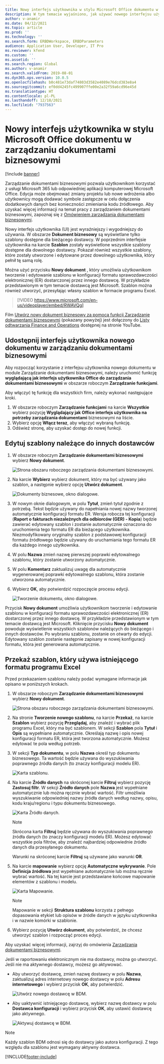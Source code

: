 ```yaml
---
title: Nowy interfejs użytkownika w stylu Microsoft Office dokumentu w zarządzaniu dokumentami biznesowymi (zawiera wideo)
description: W tym temacie wyjaśniono, jak używać nowego interfejsu użytkownika w funkcji zarządzania dokumentami biznesowymi struktury raportowania elektronicznego (ER).
author: v-anamir
ms.date: 04/12/2021
ms.topic: article
ms.prod: ''
ms.technology: ''
ms.search.form: ERBDWorkspace, ERBDParameters
audience: Application User, Developer, IT Pro
ms.reviewer: kfend
ms.custom: ''
ms.assetid: ''
ms.search.region: Global
ms.author: v-anamir
ms.search.validFrom: 2019-08-01
ms.dyn365.ops.version: 10.0.5
ms.openlocfilehash: b0c481e73daf74803d3582e4089e76dcd383e8a4
ms.sourcegitcommit: ef0dd4245fc499907ffe00e2a32f59a6cd96e45d
ms.translationtype: HT
ms.contentlocale: pl-PL
ms.lasthandoff: 12/18/2021
ms.locfileid: "7937563"
---
```

# <a name="microsoft-office-style-user-interface-in-business-document-management"></a>Nowy interfejs użytkownika w stylu Microsoft Office dokumentu w zarządzaniu dokumentami biznesowymi

[!include [banner](../includes/banner.md)]

Zarządzanie dokumentami biznesowymi pozwala użytkownikom korzystać z usługi Microsoft 365 lub odpowiedniej aplikacji komputerowej Microsoft Office. Edycja może obejmować zmiany projektu lub nowe wdrożenia albo użytkownicy mogą dodawać symbole zastępcze w celu dołączenia dodatkowych danych bez konieczności zmieniania kodu źródłowego. Aby uzyskać więcej informacji na temat pracy z zarządzaniem dokumentami biznesowymi, zapoznaj się z [Omówieniem zarządzania dokumentami biznesowymi](er-business-document-management.md).

Nowy interfejs użytkownika (UI) jest wyraźniejszy i wygodniejszy do używania. W obszarze **Dokument biznesowy** są wyświetlane tylko szablony dostępne dla bieżącego dostawcy. W poprzednim interfejsie użytkownika na karcie **Szablon** zostały wyświetlone wszystkie szablony dostępne dla dowolnego dostawcy. Pokazał również wszystkie szablony, które zostały utworzone i edytowane przez dowolnego użytkownika, który pełnił tę samą rolę.

Można użyć przycisku **Nowy dokument** , który umożliwia użytkownikom tworzenie i edytowanie szablonu w konfiguracji formatu sprawozdawczości elektronicznej (ER) dostarczonej przez innego dostawcę. W przykładzie przedstawionym w tym temacie dostawcą jest Microsoft. Szablon można również utworzyć, przesyłając własny szablon w formacie programu Excel.


> [!VIDEO https://www.microsoft.com/en-us/videoplayer/embed/RWAVQg]

Film [Utwórz nowy dokument biznesowy za pomocą funkcji Zarządzanie dokumentami biznesowymi](https://youtu.be/gAIYl-mM_pw) (pokazany powyżej) jest dołączony do [Listy odtwarzania Finance and Operations](https://www.youtube.com/playlist?list=PLcakwueIHoT_SYfIaPGoOhloFoCXiUSyW) dostępnej na stronie YouTube.

## <a name="make-the-new-document-ui-in-business-document-management-available"></a>Udostępnij interfejs użytkownika nowego dokumentu w zarządzaniu dokumentami biznesowymi

Aby rozpocząć korzystanie z interfejsu użytkownika nowego dokumentu w module Zarządzanie dokumentami biznesowymi, należy uruchomić funkcję **wyglądającą jak interfejs użytkownika Office do zarządzania dokumentami biznesowymi** w obszarze roboczym **Zarządzanie funkcjami**.

Aby włączyć tę funkcję dla wszystkich firm, należy wykonać następujące kroki.

1. W obszarze roboczym **Zarządzanie funkcjami** na karcie **Wszystkie** wybierz pozycję **Wyglądający jak Office interfejs użytkownika na potrzeby zarządzania dokumentami** biznesowymi na liście.
2. Wybierz opcję **Włącz teraz**, aby włączyć wybraną funkcję.
3. Odśwież stronę, aby uzyskać dostęp do nowej funkcji.

## <a name="edit-templates-that-are-owned-by-other-providers"></a>Edytuj szablony należące do innych dostawców

1. W obszarze roboczym **Zarządzanie dokumentami biznesowymi** wybierz **Nowy dokument**.

    ![Strona obszaru roboczego zarządzania dokumentami biznesowymi.](./media/BDM_overview_new_template1.png)

2. Na karcie **Wybierz** wybierz dokument, który ma być używany jako szablon, a następnie wybierz opcję **Utwórz dokument**.

    ![Dokumenty biznesowe, okno dialogowe.](./media/BDM_overview_new_template2.png)

3. W nowym oknie dialogowym, w polu **Tytuł**, zmień tytuł zgodnie z potrzebą. Tekst będzie używany do napełniania nowej nazwy tworzonej automatycznie konfiguracji formatu ER. Wersja robocza tej konfiguracji (**Raport o fakturach niezależnych dla odbiorców (GER) - Kopia**) będzie zawierać edytowany szablon i zostanie automatycznie oznaczona do uruchomienia tego formatu ER dla bieżącego użytkownika. Niezmodyfikowany oryginalny szablon z podstawowej konfiguracji formatu źródłowego będzie używany do uruchamiania tego formatu ER dla każdego innego użytkownika.
4. W polu **Nazwa** zmień nazwę pierwszej poprawki edytowalnego szablonu, który zostanie utworzony automatycznie.
5. W polu **Komentarz** zaktualizuj uwagę dla automatycznie wygenerowanej poprawki edytowalnego szablonu, która zostanie utworzona automatycznie.
6. Wybierz **OK**, aby potwierdzić rozpoczęcie procesu edycji.

    ![Tworzenie dokumentu, okno dialogowe.](./media/BDM_overview_new_template3.png)

Przycisk **Nowy dokument** umożliwia użytkownikom tworzenie i edytowanie szablonu w konfiguracji formatu sprawozdawczości elektronicznej (ER) dostarczonej przez innego dostawcę. W przykładzie przedstawionym w tym temacie dostawcą jest Microsoft. Kliknięcie przycisku **Nowy dokument** powoduje wyświetlenie wszystkich szablonów należących do bieżącego i innych dostawców. Po wybraniu szablonu, zostanie on otwarty do edycji. Edytowany szablon zostanie następnie zapisany w nowej konfiguracji formatu, która jest generowana automatycznie.

## <a name="upload-a-template-that-uses-an-existing-excel-format"></a>Przekaż szablon, który używa istniejącego formatu programu Excel
Przed przekazaniem szablonu należy podać wymagane informacje jak opisano w poniższych krokach.

1. W obszarze roboczym **Zarządzanie dokumentami biznesowymi** wybierz **Nowy dokument**.

    ![Strona obszaru roboczego zarządzania dokumentami biznesowymi.](./media/BDM_overview_new_template1.png)
    
2. Na stronie **Tworzenie nowego szablonu**, na karcie **Przekaż**, na karcie **Szablon** wybierz pozycję **Przeglądaj**, aby znaleźć i wybrać plik programu Excel, który ma być szablonem. W sekcji **Szablon** pola **Tytuł** i **Opis** są wypełniane automatycznie. Określają nazwę i opis nowej konfiguracji formatu ER, która jest tworzona automatycznie. Możesz edytować te pola według potrzeb.
3. W sekcji **Typ dokumentu**, w polu **Nazwa** określ typ dokumentu biznesowego. Ta wartość będzie używana do wyszukiwania poprawnego źródła danych (to znaczy konfiguracji modelu ER).

    ![Karta szablonu.](./media/BDM_overview_new_UI_import_21.jpg)

4. Na karcie **Źródło danych** na skróconej karcie **Filtruj** wybierz pozycję **Zastosuj filtr**. W sekcji **Źródło danych** pole **Nazwa** jest wypełniane automatycznie lub można ręcznie wybrać wartość. Filtr umożliwia wyszukiwanie odpowiedniej nazwy źródła danych według nazwy, opisu, kodu kraju/regionu i typu dokumentu biznesowego.

    ![Karta Źródło danych.](./media/BDM_overview_new_UI_import_31.jpg)
    
    > [!NOTE]
    > Skrócona karta **Filtruj** będzie używana do wyszukiwania poprawnego źródła danych (to znaczy konfiguracji modelu ER). Możesz edytować wszystkie pola filtrów, aby znaleźć najbardziej odpowiednie źródło danych dla przesyłanego dokumentu.
    > 
    > Warunki na skróconej karcie **Filtruj** są używane jako warunki **OR**.
    
5. Na karcie **mapowanie** wybierz opcję **Automatyczne wykrywanie**. Pole **Definicja źródłowa** jest wypełniane automatycznie lub można ręcznie wybrać wartość. Na tej karcie jest przedstawiane końcowe mapowanie elementów z szablonu i modelu.

    ![Karta Mapowanie.](./media/BDM_overview_new_UI_import_41.jpg)
    
   > [!NOTE]
   > Mapowanie w sekcji **Struktura szablonu** korzysta z pełnego dopasowania etykiet lub opisów w źródle danych w języku użytkownika i w nazwie komórki w szablonie.

6. Wybierz pozycję **Utwórz dokument**, aby potwierdzić, że chcesz utworzyć szablon i rozpocząć proces edycji.

Aby uzyskać więcej informacji, zajrzyj do omówienia [Zarządzania dokumentami biznesowymi](er-business-document-management.md).

Jeśli w raportowaniu elektronicznym nie ma dostawcy, można go utworzyć. Jeśli nie ma aktywnego dostawcy, możesz go aktywować.

- Aby utworzyć dostawcę, zmień nazwę dostawcy w polu **Nazwa**, zaktualizuj adres internetowy nowego dostawcy w polu **Adresu internetowego** i wybierz przycisk **OK**, aby potwierdzić.

    ![Utwórz nowego dostawcę w BDM.](./media/bdm_create_provider.png)
    
- Aby uaktywnić istniejącego dostawcę, wybierz nazwę dostawcy w polu **Dostawca konfiguracji** i wybierz przycisk **OK**, aby ustawić dostawcę jako aktywnego.

    ![Aktywuj dostawcę w BDM.](./media/bdm_choose_provider.png)

> [!NOTE]
> Każdy szablon BDM odnosi się do dostawcy jako autora konfiguracji. Z tego względu dla szablonu jest wymagany aktywny dostawca.

[!INCLUDE[footer-include](../../../includes/footer-banner.md)]
